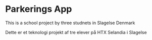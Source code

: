 # Parkerings App

This is a school project by three studnets in Slagelse Denmark

Dette er et teknologi projekt af tre elever på HTX Selandia i Slagelse
